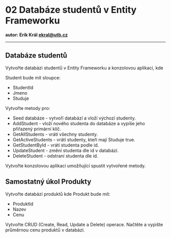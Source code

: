 # 02 Databáze studentů v Entity Frameworku

**autor: Erik Král ekral@utb.cz**

---

## Databáze studentů

Vytvořte databázi studentů v Entity Frameworku a konzolovou aplikaci, kde

Student bude mít sloupce:
- StudentId
- Jmeno
- Studuje

Vytvořte metody pro:

- Seed databáze - vytvoří databází a vloží výchozí studenty.
- AddStudent - vloží nového studenta do databáze a vypíše jeho přiřazený primární klíč.
- GetAllStudents - vrátí všechny studenty.
- GetActiveStudents - vrátí studenty, kteří mají Studuje true.
- GetStudentById - vrátí studenta podle id.
- UpdateStudent - změní studenta dle id v databází.
- DeleteStudent - odstraní studenta dle id.

Vytvořte konzolovou aplikaci umožňující spustit vytvořené metody.

## Samostatný úkol Produkty

Vytvořte databází produktů kde Produkt bude mít:
- ProduktId
- Nazev
- Cenu

Vytvořte CRUD (Create, Read, Update a Delete) operace. Načtěte a vypište průměrnou cenu produktů v databází. 
